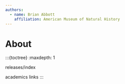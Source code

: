 ```yaml
---
authors:
  - name: Brian Abbott
    affiliation: American Museum of Natural History
---
```



# About





:::{toctree}
:maxdepth: 1


releases/index


academics
links
:::
